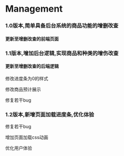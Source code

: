 # Management
### 1.0版本,简单具备后台系统的商品功能的增删改查

  #### 更新至增删改查的前端页面

### 1.1版本,增加后台逻辑,实现商品和种类的增伤改查
  #### 更新至增删改查的后端逻辑
   修改进度条为0的样式
   
   修改商品预计展示
    
   修复若干bug
### 1.2版本,新增页面加载进度条,优化体验
   修复若干bug
   
   增加页面加载css动画
   
   优化用户体验
   

